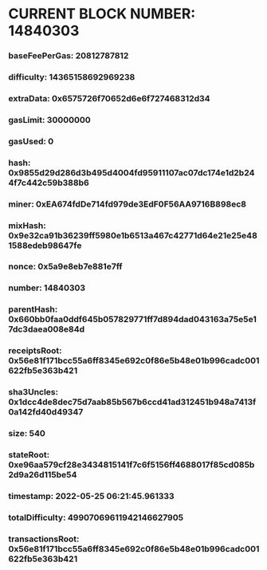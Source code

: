 # CURRENT BLOCK NUMBER: 14840303

### baseFeePerGas: 20812787812
### difficulty: 14365158692969238
### extraData: 0x6575726f70652d6e6f727468312d34
### gasLimit: 30000000
### gasUsed: 0
### hash: 0x9855d29d286d3b495d4004fd95911107ac07dc174e1d2b244f7c442c59b388b6
### miner: 0xEA674fdDe714fd979de3EdF0F56AA9716B898ec8
### mixHash: 0x9e32ca91b36239ff5980e1b6513a467c42771d64e21e25e481588edeb98647fe
### nonce: 0x5a9e8eb7e881e7ff
### number: 14840303
### parentHash: 0x660bb0faa0ddf645b057829771ff7d894dad043163a75e5e17dc3daea008e84d
### receiptsRoot: 0x56e81f171bcc55a6ff8345e692c0f86e5b48e01b996cadc001622fb5e363b421
### sha3Uncles: 0x1dcc4de8dec75d7aab85b567b6ccd41ad312451b948a7413f0a142fd40d49347
### size: 540
### stateRoot: 0xe96aa579cf28e3434815141f7c6f5156ff4688017f85cd085b2d9a26d115be54
### timestamp: 2022-05-25 06:21:45.961333
### totalDifficulty: 49907069611942146627905
### transactionsRoot: 0x56e81f171bcc55a6ff8345e692c0f86e5b48e01b996cadc001622fb5e363b421
